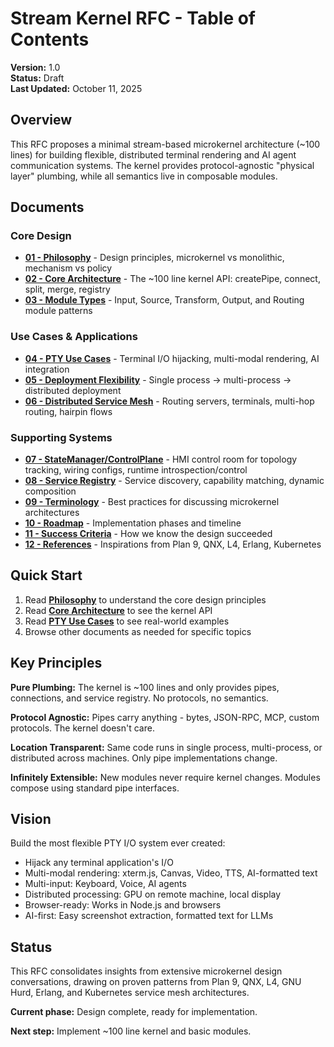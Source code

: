 # Stream Kernel RFC - Table of Contents

**Version:** 1.0  
**Status:** Draft  
**Last Updated:** October 11, 2025

## Overview

This RFC proposes a minimal stream-based microkernel architecture (~100 lines) for building flexible, distributed terminal rendering and AI agent communication systems. The kernel provides protocol-agnostic "physical layer" plumbing, while all semantics live in composable modules.

## Documents

### Core Design
- **[01 - Philosophy](01-philosophy.md)** - Design principles, microkernel vs monolithic, mechanism vs policy
- **[02 - Core Architecture](02-core-architecture.md)** - The ~100 line kernel API: createPipe, connect, split, merge, registry
- **[03 - Module Types](03-module-types.md)** - Input, Source, Transform, Output, and Routing module patterns

### Use Cases & Applications  
- **[04 - PTY Use Cases](04-pty-use-cases.md)** - Terminal I/O hijacking, multi-modal rendering, AI integration
- **[05 - Deployment Flexibility](05-deployment-flexibility.md)** - Single process → multi-process → distributed deployment
- **[06 - Distributed Service Mesh](06-distributed-service-mesh.md)** - Routing servers, terminals, multi-hop routing, hairpin flows

### Supporting Systems
- **[07 - StateManager/ControlPlane](07-state-manager.md)** - HMI control room for topology tracking, wiring configs, runtime introspection/control
- **[08 - Service Registry](08-service-registry.md)** - Service discovery, capability matching, dynamic composition
- **[09 - Terminology](09-terminology.md)** - Best practices for discussing microkernel architectures
- **[10 - Roadmap](10-roadmap.md)** - Implementation phases and timeline
- **[11 - Success Criteria](11-success-criteria.md)** - How we know the design succeeded
- **[12 - References](12-references.md)** - Inspirations from Plan 9, QNX, L4, Erlang, Kubernetes

## Quick Start

1. Read **[Philosophy](01-philosophy.md)** to understand the core design principles
2. Read **[Core Architecture](02-core-architecture.md)** to see the kernel API
3. Read **[PTY Use Cases](04-pty-use-cases.md)** to see real-world examples
4. Browse other documents as needed for specific topics

## Key Principles

**Pure Plumbing:** The kernel is ~100 lines and only provides pipes, connections, and service registry. No protocols, no semantics.

**Protocol Agnostic:** Pipes carry anything - bytes, JSON-RPC, MCP, custom protocols. The kernel doesn't care.

**Location Transparent:** Same code runs in single process, multi-process, or distributed across machines. Only pipe implementations change.

**Infinitely Extensible:** New modules never require kernel changes. Modules compose using standard pipe interfaces.

## Vision

Build the most flexible PTY I/O system ever created:
- Hijack any terminal application's I/O
- Multi-modal rendering: xterm.js, Canvas, Video, TTS, AI-formatted text
- Multi-input: Keyboard, Voice, AI agents
- Distributed processing: GPU on remote machine, local display
- Browser-ready: Works in Node.js and browsers
- AI-first: Easy screenshot extraction, formatted text for LLMs

## Status

This RFC consolidates insights from extensive microkernel design conversations, drawing on proven patterns from Plan 9, QNX, L4, GNU Hurd, Erlang, and Kubernetes service mesh architectures.

**Current phase:** Design complete, ready for implementation.

**Next step:** Implement ~100 line kernel and basic modules.
